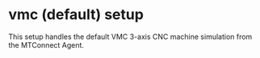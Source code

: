# vmc (default) setup

This setup handles the default VMC 3-axis CNC machine simulation from the MTConnect Agent.
